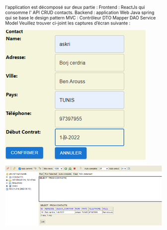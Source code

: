 
l'application est décomposé sur deux partie :
Frontend : ReactJs qui consomme l' API CRUD contacts.
Backend : application Web Java spring qui se base le design pattern MVC :
Contrôleur
DTO
 Mapper
DAO
Service
Model
Veuillez trouver ci-joint les captures d’écran suivante :

![komutel](https://github.com/askriamani/Gestion-Contact_Komutel_BO/blob/main/formulaire.PNG)
![komute](https://github.com/askriamani/Gestion-Contact_Komutel_BO/blob/main/H2db.PNG)
